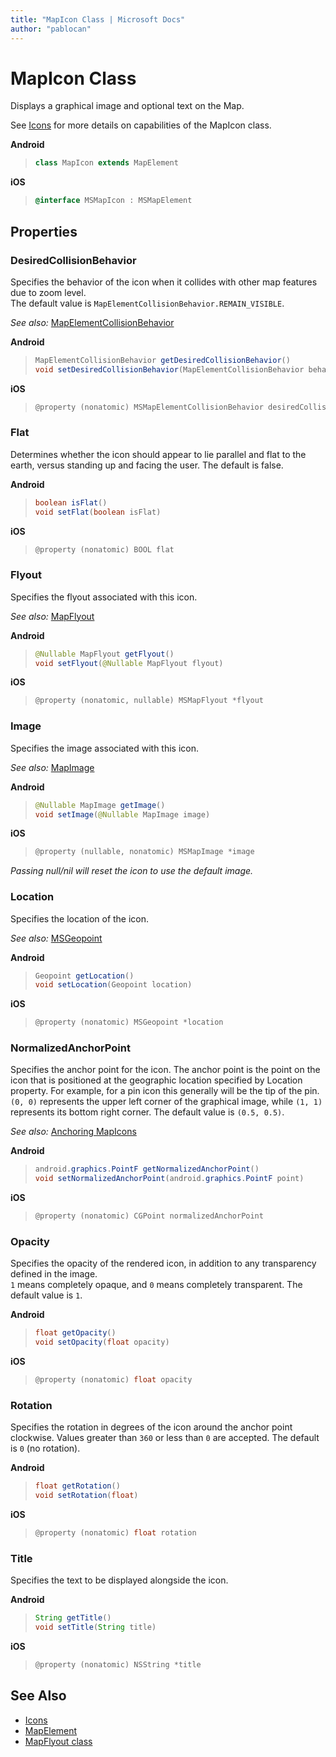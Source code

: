 ```yaml
---
title: "MapIcon Class | Microsoft Docs"
author: "pablocan"
---
```


# MapIcon Class

Displays a graphical image and optional text on the Map.

See [Icons](../map-control-concepts/map-icons.md) for more details on capabilities of the MapIcon class.

**Android**

>```java
> class MapIcon extends MapElement
>```

**iOS**

>```objectivec
> @interface MSMapIcon : MSMapElement
>```

## Properties

<!--
Allow drop feature is cut for V1 of the SDK.

### AllowDrop

Whether this icon can be drop target for purposes of drag-and-drop operation. The default value is `false`.

**Android**

>```java
> boolean isAllowDrop()
> void setAllowDrop(boolean)
>```

**iOS**

>```objectivec
> @property (nonatomic) BOOL allowDrop
>```
-->

### DesiredCollisionBehavior

Specifies the behavior of the icon when it collides with other map features due to zoom level.  
The default value is `MapElementCollisionBehavior.REMAIN_VISIBLE`.

_See also:_ [MapElementCollisionBehavior](MapElementCollisionBehavior-enumeration.md)

**Android**

>```java
> MapElementCollisionBehavior getDesiredCollisionBehavior()
> void setDesiredCollisionBehavior(MapElementCollisionBehavior behavior)
>```

**iOS**

>```objectivec
> @property (nonatomic) MSMapElementCollisionBehavior desiredCollisionBehavior
>```


### Flat

Determines whether the icon should appear to lie parallel and flat to the earth, versus standing up and facing the user. The default is false.

**Android**

>```java
> boolean isFlat()
> void setFlat(boolean isFlat)
>```

**iOS**

>```objectivec
> @property (nonatomic) BOOL flat
>```


### Flyout

Specifies the flyout associated with this icon.

_See also:_ [MapFlyout](mapflyout-class.md)

**Android**

>```java
> @Nullable MapFlyout getFlyout()
> void setFlyout(@Nullable MapFlyout flyout)
>```

**iOS**

>```objectivec
> @property (nonatomic, nullable) MSMapFlyout *flyout
>```


### Image

Specifies the image associated with this icon.

_See also:_ [MapImage](MapImage-class.md)

**Android**

>```java
> @Nullable MapImage getImage()
> void setImage(@Nullable MapImage image)
>```

**iOS**

>```objectivec
> @property (nullable, nonatomic) MSMapImage *image
>```

_Passing null/nil will reset the icon to use the default image._


### Location

Specifies the location of the icon.

_See also:_ [MSGeopoint](Geopoint-class.md)

**Android**

>```java
> Geopoint getLocation()
> void setLocation(Geopoint location)
>```

**iOS**

>```objectivec
> @property (nonatomic) MSGeopoint *location
>```


### NormalizedAnchorPoint

Specifies the anchor point for the icon. The anchor point is the point on the icon that is positioned at the geographic
location specified by Location property. For example, for a pin icon this generally will be the tip of the pin.  
`(0, 0)` represents the upper left corner of the graphical image, while `(1, 1)` represents its bottom right corner. The
default value is `(0.5, 0.5)`.

_See also:_ [Anchoring MapIcons](../map-control-concepts/anchoring-mapIcons.md)

**Android**

>```java
> android.graphics.PointF getNormalizedAnchorPoint()
> void setNormalizedAnchorPoint(android.graphics.PointF point)
>```

**iOS**

>```objectivec
> @property (nonatomic) CGPoint normalizedAnchorPoint
>```


### Opacity

Specifies the opacity of the rendered icon, in addition to any transparency defined in the image.  
`1` means completely opaque, and `0` means completely transparent. The default value is `1`.

**Android**

>```java
> float getOpacity()
> void setOpacity(float opacity)
>```

**iOS**

>```objectivec
> @property (nonatomic) float opacity
>```


### Rotation

Specifies the rotation in degrees of the icon around the anchor point clockwise. Values greater than `360` or less than
`0` are accepted. The default is `0` (no rotation).

**Android**

>```java
> float getRotation()
> void setRotation(float)
>```

**iOS**

>```objectivec
> @property (nonatomic) float rotation
>```


### Title

Specifies the text to be displayed alongside the icon.

**Android**

>```java
> String getTitle()
> void setTitle(String title)
>```

**iOS**

>```objectivec
> @property (nonatomic) NSString *title
>```

## See Also

* [Icons](../map-control-concepts/map-icons.md)
* [MapElement](mapelement-class.md)
* [MapFlyout class](mapflyout-class.md)
